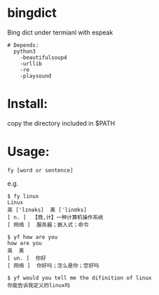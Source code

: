 # bingdict
Bing dict under termianl with espeak
```
# Depends:
  python3
    -beautifulsoup4
    -urllib
    -re
    -playsound
```
# Install:
  copy the directory included in $PATH
# Usage:
```
fy [word or sentence]
```

e.g.
```
$ fy linux
Linux
英 ['lɪnəks]  美 [ˈlinʊks] 
[ n. ]  【商,计】一种计算机操作系统
[ 网络 ]  服务器；嵌入式；命令

$ yf how are you
how are you
英  美 
[ un. ]  你好
[ 网络 ]  你好吗；怎么是你；您好吗

$ yf would you tell me the difinition of linux
你能告诉我定义的linux吗
```
